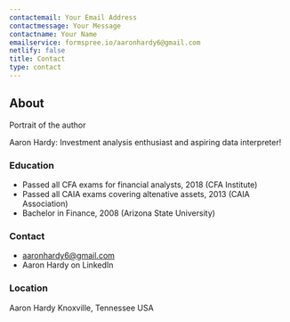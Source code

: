 ```yaml
---
contactemail: Your Email Address
contactmessage: Your Message
contactname: Your Name
emailservice: formspree.io/aaronhardy6@gmail.com
netlify: false
title: Contact
type: contact
---
```


## About

Portrait of the author

Aaron Hardy: Investment analysis enthusiast and aspiring data interpreter!

### Education
* Passed all CFA exams for financial analysts, 2018 (CFA Institute)
* Passed all CAIA exams covering altenative assets, 2013 (CAIA Association)
* Bachelor in Finance, 2008 (Arizona State University)

### Contact
* aaronhardy6@gmail.com
* Aaron Hardy on LinkedIn

### Location
Aaron Hardy
Knoxville, Tennessee
USA
